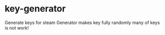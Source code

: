 # key-generator
Generate keys for steam
Generator makes key fully randomly many of keys is not work!
